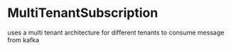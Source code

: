 # MultiTenantSubscription
uses a multi tenant architecture for different tenants to consume message from kafka

